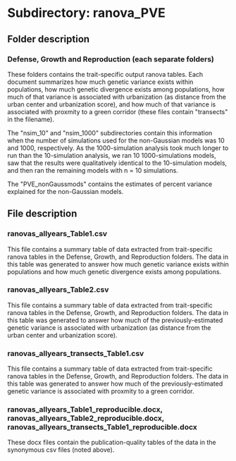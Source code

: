 # Subdirectory: ranova_PVE

## Folder description

### Defense, Growth and Reproduction (each separate folders)

These folders contains the trait-specific output ranova tables. Each document summarizes how much genetic variance exists within populations, how much genetic divergence exists among populations, how much of that variance is associated with urbanization (as distance from the urban center and urbanization score), and how much of that variance is associated with proxmity to a green corridor (these files contain "transects" in the filename).

The "nsim_10" and "nsim_1000" subdirectories contain this information when the number of simulations used for the non-Gaussian models was 10 and 1000, respectively. As the 1000-simulation analysis took much longer to run than the 10-simulation analysis, we ran 10 1000-simulations models, saw that the results were qualitatively identical to the 10-simulation models, and then ran the remaining models with n = 10 simulations.

The "PVE_nonGaussmods" contains the estimates of percent variance explained for the non-Gaussian models.

## File description

### ranovas_allyears_Table1.csv

This file contains a summary table of data extracted from trait-specific ranova tables in the Defense, Growth, and Reproduction folders. The data in this table was generated to answer how much genetic variance exists within populations and how much genetic divergence exists among populations.

### ranovas_allyears_Table2.csv

This file contains a summary table of data extracted from trait-specific ranova tables in the Defense, Growth, and Reproduction folders. The data in this table was generated to answer how much of the previously-estimated genetic variance is associated with urbanization (as distance from the urban center and urbanization score).

### ranovas_allyears_transects_Table1.csv

This file contains a summary table of data extracted from trait-specific ranova tables in the Defense, Growth, and Reproduction folders. The data in this table was generated to answer how much of the previously-estimated genetic variance is associated with proxmity to a green corridor.

### ranovas_allyears_Table1_reproducible.docx, ranovas_allyears_Table2_reproducible.docx, ranovas_allyears_transects_Table1_reproducible.docx

These docx files contain the publication-quality tables of the data in the synonymous csv files (noted above).

